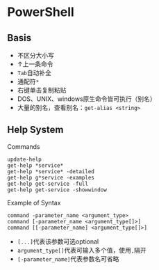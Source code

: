 # PowerShell

## Basis

- 不区分大小写
- $\uparrow$上一条命令
- `Tab`自动补全
- 通配符`*`
- 右键单击复制粘贴
- DOS、UNIX、windows原生命令皆可执行（别名）
- 大量的别名，查看别名：`get-alias <string>`


## Help System

Commands

```
update-help
get-help *service*
get-help *service* -detailed
get-help g*service -examples
get-help get-service -full
get-help get-service -showwindow
```

Example of Syntax
```
command -parameter_name <argument_type>
command [-parameter_name <argument_type[]>]
command [[-parameter_name] <argument_type[]>]
```

- `[...]`代表该参数可选optional
- `argument_type[]`代表可输入多个值，使用`,`隔开
- `[-parameter_name]`代表参数名可省略